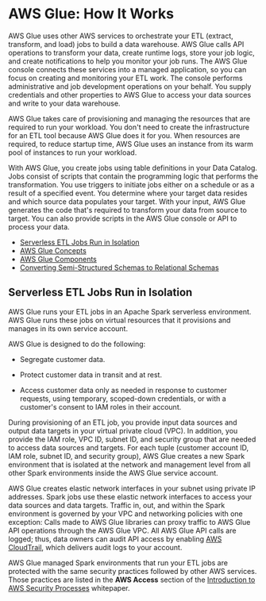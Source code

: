 # AWS Glue: How It Works<a name="how-it-works"></a>

AWS Glue uses other AWS services to orchestrate your ETL \(extract, transform, and load\) jobs to build a data warehouse\. AWS Glue calls API operations to transform your data, create runtime logs, store your job logic, and create notifications to help you monitor your job runs\. The AWS Glue console connects these services into a managed application, so you can focus on creating and monitoring your ETL work\. The console performs administrative and job development operations on your behalf\. You supply credentials and other properties to AWS Glue to access your data sources and write to your data warehouse\.

AWS Glue takes care of provisioning and managing the resources that are required to run your workload\. You don't need to create the infrastructure for an ETL tool because AWS Glue does it for you\. When resources are required, to reduce startup time, AWS Glue uses an instance from its warm pool of instances to run your workload\.

With AWS Glue, you create jobs using table definitions in your Data Catalog\. Jobs consist of scripts that contain the programming logic that performs the transformation\. You use triggers to initiate jobs either on a schedule or as a result of a specified event\. You determine where your target data resides and which source data populates your target\. With your input, AWS Glue generates the code that's required to transform your data from source to target\. You can also provide scripts in the AWS Glue console or API to process your data\.


+ [Serverless ETL Jobs Run in Isolation](#how-it-works-isolation)
+ [AWS Glue Concepts](components-key-concepts.md)
+ [AWS Glue Components](components-overview.md)
+ [Converting Semi\-Structured Schemas to Relational Schemas](schema-relationalize.md)

## Serverless ETL Jobs Run in Isolation<a name="how-it-works-isolation"></a>

AWS Glue runs your ETL jobs in an Apache Spark serverless environment\. AWS Glue runs these jobs on virtual resources that it provisions and manages in its own service account\. 

AWS Glue is designed to do the following:

+ Segregate customer data\.

+ Protect customer data in transit and at rest\.

+ Access customer data only as needed in response to customer requests, using temporary, scoped\-down credentials, or with a customer's consent to IAM roles in their account\.

During provisioning of an ETL job, you provide input data sources and output data targets in your virtual private cloud \(VPC\)\. In addition, you provide the IAM role, VPC ID, subnet ID, and security group that are needed to access data sources and targets\. For each tuple \(customer account ID, IAM role, subnet ID, and security group\), AWS Glue creates a new Spark environment that is isolated at the network and management level from all other Spark environments inside the AWS Glue service account\.

AWS Glue creates elastic network interfaces in your subnet using private IP addresses\. Spark jobs use these elastic network interfaces to access your data sources and data targets\. Traffic in, out, and within the Spark environment is governed by your VPC and networking policies with one exception: Calls made to AWS Glue libraries can proxy traffic to AWS Glue API operations through the AWS Glue VPC\. All AWS Glue API calls are logged; thus, data owners can audit API access by enabling [AWS CloudTrail](http://docs.aws.amazon.com/awscloudtrail/latest/userguide/), which delivers audit logs to your account\.

AWS Glue managed Spark environments that run your ETL jobs are protected with the same security practices followed by other AWS services\. Those practices are listed in the **AWS Access** section of the [Introduction to AWS Security Processes](https://d1.awsstatic.com/whitepapers/Security/Intro_Security_Practices.pdf) whitepaper\.